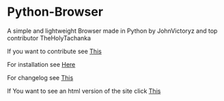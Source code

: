# Python-Browser

A simple and lightweight Browser made in Python by JohnVictoryz and top contributor TheHolyTachanka

If you want to contribute see [This](https://python-browser.github.io/SimplePythonBrowser/contribute)


For installation see [Here](https://python-browser.github.io/SimplePythonBrowser/installation)

For changelog see [This](https://python-browser.github.io/SimplePythonBrowser/changelog)

If You want to see an html version of the site click [This](https://python-browser.github.io/SimplePythonBrowser/html/Home)
